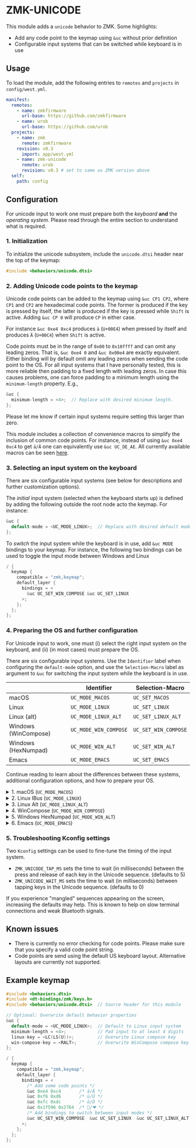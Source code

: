 # ZMK-UNICODE

This module adds a `unicode` behavior to ZMK. Some highlights:

- Add any code point to the keymap using `&uc` without prior definition
- Configurable input systems that can be switched while keyboard is in use

## Usage

To load the module, add the following entries to `remotes` and `projects` in
`config/west.yml`.

```yml
manifest:
  remotes:
    - name: zmkfirmware
      url-base: https://github.com/zmkfirmware
    - name: urob
      url-base: https://github.com/urob
  projects:
    - name: zmk
      remote: zmkfirmware
    revision: v0.3
      import: app/west.yml
    - name: zmk-unicode
      remote: urob
      revision: v0.3 # set to same as ZMK version above
  self:
    path: config
```

## Configuration

For unicode input to work one must prepare both the _keyboard_ **and** the
_operating system_. Please read through the entire section to understand what is
required.

### 1. Initialization

To initialize the unicode subsystem, include the `unicode.dtsi` header near the
top of the keymap:

```c
#include <behaviors/unicode.dtsi>
```

### 2. Adding Unicode code points to the keymap

Unicode code points can be added to the keymap using `&uc CP1 CP2`, where `CP1` and `CP2` are
hexadecimal code points. The former is produced if the key is pressed by itself, the latter is
produced if the key is pressed while `Shift` is active. Adding `&uc CP 0` will produce `CP` in
either case.

For instance `&uc 0xe4 0xc4` produces `ä` (`U+00E4`) when pressed by itself and
produces `Ä` (`U+00C4`) when `Shift` is active. 

Code points must be in the range of `0x00` to `0x10ffff` and can omit any leading zeros. That is,
`&uc 0xe4 0` and `&uc 0x00e4` are exactly equivalent. Either binding will by default omit any
leading zeros when sending the code point to the OS. For all input systems that I have personally
tested, this is more reliable then padding to a fixed length with leading zeros. In case this causes problems, one can force padding to a minimum length using the `minimum-length` property. E.g.,
```c
&uc {
  minimum-length = <4>;  // Replace with desired minimum length.
};
```

Please let me know if certain input systems require setting this larger than zero.

This module includes a collection of convenience macros to simplify the inclusion of common code
points. For instance, instead of using `&uc 0xe4 0xc4` to get `ä/Ä` one can equivalently use `&uc
UC_DE_AE`. All currently available macros can be seen [here](include/zmk-unicode/keys). 

### 3. Selecting an input system on the keyboard

There are six configurable input systems (see below for descriptions and further customization
options).

The _initial_ input system (selected when the keyboard starts up) is defined by adding the
following outside the root node acto the keymap. For instance:
```c
&uc {
  default-mode = <UC_MODE_LINUX>;  // Replace with desired default mode.
};
```

To _switch_ the input system while the keyboard is in use, add `&uc
MODE` bindings to your keymap. For instance, the following two bindings
can be used to toggle the input mode between Windows and Linux
```c
/ {
  keymap {
    compatible = "zmk,keymap";
    default_layer {
      bindings = <
        &uc UC_SET_WIN_COMPOSE &uc UC_SET_LINUX
      >;
    };
  };
};
```

### 4. Preparing the OS and further configuration

For Unicode input to work, one must (i) select the right input system on the keyboard, and (ii)
(in most cases) must prepare the OS.

There are six configurable input systems. Use the `Identifier` label when configuring the
`default-mode` option, and use the `Selection-Macro` label as argument to `&uc` for switching
the input system while the keyboard is in use.

|  | Identifier | Selection-Macro |
|---|---|---|
| macOS | `UC_MODE_MACOS` | `UC_SET_MACOS` |
| Linux | `UC_MODE_LINUX` | `UC_SET_LINUX` |
| Linux (alt) | `UC_MODE_LINUX_ALT` | `UC_SET_LINUX_ALT` |
| Windows (WinCompose) | `UC_MODE_WIN_COMPOSE` | `UC_SET_WIN_COMPOSE` |
| Windows (HexNumpad) | `UC_MODE_WIN_ALT` | `UC_SET_WIN_ALT` |
| Emacs  | `UC_MODE_EMACS` | `UC_SET_EMACS` |


Continue reading to learn about the differences between these systems, additional configuration
options, and how to prepare your OS.

<details><summary>1. macOS (<code>UC_MODE_MACOS</code>)</summary>

macOS has built-in support for Unicode input, supporting all possible code points.

To enable, go to **System Preferences → Keyboard → Input Sources**, then add
Unicode Hex Input to the list (under Other), and activate it from the input
dropdown in the menu bar. Note that this may disable some Option-based shortcuts
such as Option+Left and Option+Right.

The `UC_MODE_MACOS` input system has one configurable property `macos-key`,
which defaults to `LALT`. The system will:
  1. press and hold `macos-key` (`LALT` per default)
  2. input the code point sequence
  3. release `macos-key`

To overwrite `macos-key`, add the following outside of the root node of your
keymap:

```c
&uc {
  macos-key = <LALT>;  // replace with desired key
};
```

</details>

<details><summary>2. Linux IBus (<code>UC_MODE_LINUX</code>)</summary>

For desktop environments with IBus, Unicode input is enabled by default, supports all possible code
points, and works almost anywhere. Without IBus, it works under GTK apps, but rarely anywhere else.
(Though, according to [this stack exchange answer](https://unix.stackexchange.com/a/16135), it is
possible to install `IBus` under other DEs.)

If the system is not working in certain applications, it is worth trying out `UC_MODE_LINUX_ALT`.

The `UC_MODE_LINUX` input system has one configurable property `linux-key`,
which defaults to `LC(LS(U))`. The system will:
  1. tap and release `linux-key` (`LC(LS(U))` by default)
  2. input the code point sequence
  3. tap and release `SPACE`

To overwrite `linux-key`, add the following outside of the root node of your
keymap:

```c
&uc {
  linux-key = <LC(LS(U))>;  // replace with desired key
};
```

</details>

<details><summary>3. Linux Alt (<code>UC_MODE_LINUX_ALT</code>)</summary>

This is a variant of `UC_MODE_LINUX`, which keeps holding `LCTRL + LSHFT` for
the entire input.

The `UC_MODE_LINUX_ALT` input system has one configurable property `linux-alt-key`,
which defaults to `LC(LSHSFT)`. The system will:
  1. press and hold `linux-alt-key` (`LC(LSHFT)` by default)
  2. tap and release `U`
  3. input the code point sequence
  4. tap and release `SPACE`
  5. release `linux-alt-key`

To overwrite `linux-alt-key`, add the following outside of the root node of your
keymap:

```c
&uc {
  linux-alt-key = <LC(LSHFT)>;  // replace with desired key
};
```

</details>

<details><summary>4. WinCompose (<code>UC_MODE_WIN_COMPOSE</code>)</summary>

This input system requires a third-party tool called
[WinCompose](https://github.com/samhocevar/wincompose). 
It supports all possible code points, and is the **recommended
input mode for Windows**.

To enable, install the [latest release from
GitHub](https://github.com/samhocevar/wincompose/releases/latest). Once
installed, it will automatically run on startup. This works reliably under all
versions of Windows supported by WinCompose.

The `UC_MODE_WIN_COMPOSE` input system has one configurable property `win-compose-key`,
which defaults to `RALT`. The system will:
  1. tap and release `win-compose-key` (`RALT` by default)
  2. tap and release `U`
  3. input the code point sequence
  4. tap and release `RET`

To overwrite `win-compose-key`, add the following outside of the root node of your
keymap:

```c
&uc {
  win-compose-key = <RALT>;  // replace with desired key
};
```

</details>

<details><summary>5. Windows HexNumpad (<code>UC_MODE_WIN_ALT</code>)</summary>

This is Windows' built-in hex numpad Unicode input mode. It only supports code
points up to `U+FFFF`, and is not recommended due to reliability and
compatibility issues.

To enable, run the following as an administrator, then reboot:

```cmd
reg add "HKCU\Control Panel\Input Method" -v EnableHexNumpad -t REG_SZ -d 1
```

The system will:
  1. press and hold `LALT`
  2. tap and release `KP_PLUS`
  3. input the code point sequence
  4. release `LALT`

</details>

<details><summary>6. Emacs (<code>UC_MODE_EMACS</code>)</summary>

Emacs supports code point input with the `insert-char` command.

The system will:
  1. tap and release `LC(X)`
  2. tap and release `N8`
  3. tap and release `RET`
  4. input the code point sequence
  5. tap and release `RET`

</details>

### 5. Troubleshooting Kconfig settings

Two `Kconfig` settings can be used to fine-tune the timing of the input system.

- `ZMK_UNICODE_TAP_MS` sets the time to wait (in milliseconds) between the press and release of each
key in the Unicode sequence. (defaults to 5)
- `ZMK_UNICODE_WAIT_MS` sets the time to wait (in milliseconds) between tapping keys in the Unicode
sequence. (defaults to 0)

If you experience "mangled" sequences appearing on the screen, increasing the defaults may help.
This is known to help on slow terminal connections and weak Bluetooth signals.

## Known issues

- There is currently no error checking for code points. Please make sure that
you specify a valid code point string.
- Code points are send using the default US keyboard layout. Alternative layouts
  are currently not supported.

## Example keymap

```c
#include <behaviors.dtsi>
#include <dt-bindings/zmk/keys.h>
#include <behaviors/unicode.dtsi>  // Source header for this module

// Optional: Overwrite default behavior properties
&uc {
  default-mode = <UC_MODE_LINUX>;  // Default to Linux input system
  minimum-length = <4>;            // Pad input to at least 4 digits
  linux-key = <LC(LS(U))>;         // Overwrite Linux compose key
  win-compose-key = <RALT>;        // Overwrite WinCompose compose key
};

/ {
  keymap {
    compatible = "zmk,keymap";
    default_layer {
      bindings = <
        /* Add some code points */
        &uc 0xe4 0xc4       /* ä/Ä */
        &uc 0xf6 0xd6       /* ü/Ü */
        &uc 0xfc 0xdc       /* ö/Ö */
        &uc 0x1f596 0x2764  /* 🖖/❤ */
        /* Add bindings to switch between input modes */
        &uc UC_SET_WIN_COMPOSE  &uc UC_SET_LINUX  &uc UC_SET_LINUX_ALT  &uc UC_SET_MACOS
      >;
    };
  };
};

```
